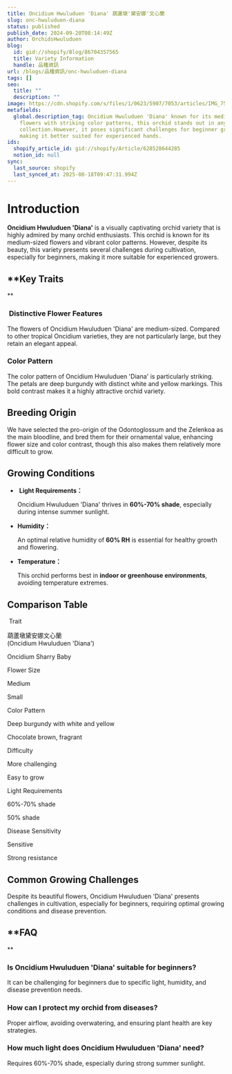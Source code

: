 ```yaml
---
title: Oncidium Hwuluduen 'Diana' 葫蘆墩'黛安娜'文心蘭
slug: onc-hwuluduen-diana
status: published
publish_date: 2024-09-20T08:14:49Z
author: OrchidsHwuluduen
blog:
  id: gid://shopify/Blog/86704357565
  title: Variety Information
  handle: 品種資訊
url: /blogs/品種資訊/onc-hwuluduen-diana
tags: []
seo:
  title: ""
  description: ""
image: https://cdn.shopify.com/s/files/1/0623/5907/7053/articles/IMG_7504.jpg?v=1741827936
metafields:
  global.description_tag: Oncidium Hwuluduen 'Diana' known for its medium-sized
    flowers with striking color patterns, this orchid stands out in any
    collection.However, it poses significant challenges for beginner growers,
    making it better suited for experienced hands.
ids:
  shopify_article_id: gid://shopify/Article/628528644285
  notion_id: null
sync:
  last_source: shopify
  last_synced_at: 2025-08-18T09:47:31.994Z
---
```


# **Introduction**

**Oncidium Hwuluduen 'Diana'** is a visually captivating orchid variety that is highly admired by many orchid enthusiasts. This orchid is known for its medium-sized flowers and vibrant color patterns. However, despite its beauty, this variety presents several challenges during cultivation, especially for beginners, making it more suitable for experienced growers.

##   

## **Key Traits  
  
**

###  **Distinctive Flower Features**

The flowers of Oncidium Hwuluduen 'Diana' are medium-sized. Compared to other tropical Oncidium varieties, they are not particularly large, but they retain an elegant appeal.  
  

### **Color Pattern**

The color pattern of Oncidium Hwuluduen 'Diana' is particularly striking. The petals are deep burgundy with distinct white and yellow markings. This bold contrast makes it a highly attractive orchid variety.  
  

## **Breeding Origin**

We have selected the pro-origin of the Odontoglossum and the Zelenkoa as the main bloodline, and bred them for their ornamental value, enhancing flower size and color contrast, though this also makes them relatively more difficult to grow.  
  

## **Growing Conditions**

*    **Light Requirements：**
    
    Oncidium Hwuluduen 'Diana' thrives in **60%-70% shade**, especially during intense summer sunlight.
    
*   **Humidity：**
    
    An optimal relative humidity of **60% RH** is essential for healthy growth and flowering.
    
*   **Temperature：**
    
    This orchid performs best in **indoor or greenhouse environments**, avoiding temperature extremes.  
      
    

## **Comparison Table**

 Trait

葫蘆墩黛安娜文心蘭  
(Oncidium Hwuluduen 'Diana')

Oncidium Sharry Baby

Flower Size

Medium

Small

Color Pattern

Deep burgundy with white and yellow

Chocolate brown, fragrant

Difficulty

More challenging

Easy to grow

Light Requirements

60%-70% shade

50% shade

Disease Sensitivity

Sensitive

Strong resistance

## 

## **Common Growing Challenges**

Despite its beautiful flowers, Oncidium Hwuluduen 'Diana' presents challenges in cultivation, especially for beginners, requiring optimal growing conditions and disease prevention.  
  

## **FAQ  
  
**

### Is Oncidium Hwuluduen 'Diana' suitable for beginners?  

It can be challenging for beginners due to specific light, humidity, and disease prevention needs.  
  

### How can I protect my orchid from diseases?  

Proper airflow, avoiding overwatering, and ensuring plant health are key strategies.  
  

### How much light does Oncidium Hwuluduen 'Diana' need?  

Requires 60%-70% shade, especially during strong summer sunlight.